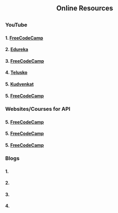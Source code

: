 <h2 align="center"> Online Resources<h2>
<h3> YouTube<h3>
<h4>1. <a href="https://www.youtube.com/watch?v=GZvSYJDk-us"> FreeCodeCamp</a></h4>
<h4>2. <a href="https://www.youtube.com/watch?v=rtWH70_MMHM"> Edureka</a></h4>
<h4>3. <a href="https://www.youtube.com/watch?v=VywxIQ2ZXw4"> FreeCodeCamp</a></h4>
 <h4>4. <a href="https://www.youtube.com/watch?v=BZi44GOD8kY"> Telusko</a></h4>
 <h4>5. <a href="https://www.youtube.com/watch?v=0pcM6teVdKk&list=PL6n9fhu94yhW7yoUOGNOfHurUE6bpOO2b"> Kudvenkat</a></h4>
  <h4>5. <a href="https://www.youtube.com/watch?v=0sOvCWFmrtA"> FreeCodeCamp</a></h4>
  
<h3> Websites/Courses for API<h3>
<h4>5. <a href="https://www.udacity.com/course/designing-restful-apis--ud388"> FreeCodeCamp</a></h4>
<h4>5. <a href="https://www.mygreatlearning.com/api/free-courses?p=2#subject-courses-section"> FreeCodeCamp</a></h4>
<h4>5. <a href="https://www.coursera.org/courses?query=api"> FreeCodeCamp</a></h4> 
<h3> Blogs<h3>
 <h4>1. </h4>
  <h4>2. </h4>
  <h4>3. </h4>
  <h4>4. </h4>
